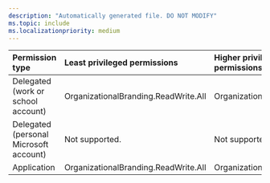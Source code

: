 ```yaml
---
description: "Automatically generated file. DO NOT MODIFY"
ms.topic: include
ms.localizationpriority: medium
---
```


|Permission type|Least privileged permissions|Higher privileged permissions|
|:---|:---|:---|
|Delegated (work or school account)|OrganizationalBranding.ReadWrite.All|Organization.ReadWrite.All|
|Delegated (personal Microsoft account)|Not supported.|Not supported.|
|Application|OrganizationalBranding.ReadWrite.All|Organization.ReadWrite.All|

